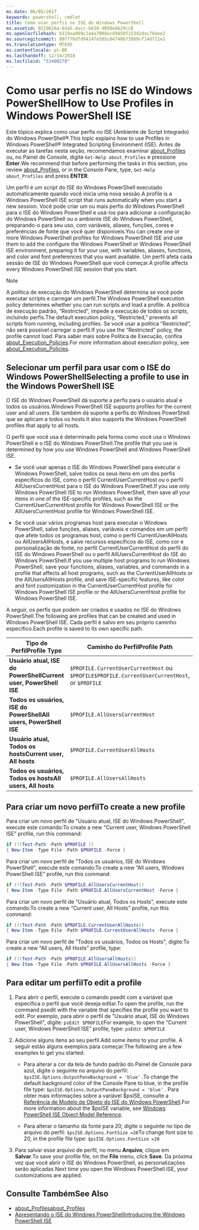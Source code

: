 ```yaml
---
ms.date: 06/05/2017
keywords: powershell, cmdlet
title: Como usar perfis no ISE do Windows PowerShell
ms.assetid: 0219626a-6da5-4acc-b630-d058e8b29cc6
ms.openlocfilehash: b319aa089c2a4a7008acd9850f15342dac70aee2
ms.sourcegitcommit: 00ff76d7d9414fe585c04740b739b9cf14d711e1
ms.translationtype: MTE95
ms.contentlocale: pt-BR
ms.lasthandoff: 12/14/2018
ms.locfileid: "53400278"
---
```

# <a name="how-to-use-profiles-in-windows-powershell-ise"></a><span data-ttu-id="ddeec-103">Como usar perfis no ISE do Windows PowerShell</span><span class="sxs-lookup"><span data-stu-id="ddeec-103">How to Use Profiles in Windows PowerShell ISE</span></span>

<span data-ttu-id="ddeec-104">Este tópico explica como usar perfis no ISE (Ambiente de Script Integrado) do Windows PowerShell®.</span><span class="sxs-lookup"><span data-stu-id="ddeec-104">This topic explains how to use Profiles in Windows PowerShell® Integrated Scripting Environment (ISE).</span></span> <span data-ttu-id="ddeec-105">Antes de executar as tarefas nesta seção, recomendamos examinar [about_Profiles](/powershell/module/microsoft.powershell.core/about/about_profiles) ou, no Painel de Console, digite `Get-Help about_Profiles` e pressione **Enter**.</span><span class="sxs-lookup"><span data-stu-id="ddeec-105">We recommend that before performing the tasks in this section, you review [about_Profiles](/powershell/module/microsoft.powershell.core/about/about_profiles), or in the Console Pane, type, `Get-Help about_Profiles` and press **ENTER**.</span></span>

<span data-ttu-id="ddeec-106">Um perfil é um script do ISE do Windows PowerShell executado automaticamente quando você inicia uma nova sessão.</span><span class="sxs-lookup"><span data-stu-id="ddeec-106">A profile is a Windows PowerShell ISE script that runs automatically when you start a new session.</span></span>  <span data-ttu-id="ddeec-107">Você pode criar um ou mais perfis do Windows PowerShell para o ISE do Windows PowerShell e usá-los para adicionar a configuração do Windows PowerShell ou o ambiente ISE do Windows PowerShell, preparando-o para seu uso, com variáveis, aliases, funções, cores e preferências de fonte que você quer disponíveis.</span><span class="sxs-lookup"><span data-stu-id="ddeec-107">You can create one or more Windows PowerShell profiles for Windows PowerShell ISE and use them to add the configure the Windows PowerShell or Windows PowerShell ISE environment, preparing it for your use, with variables, aliases, functions, and color and font preferences that you want available.</span></span> <span data-ttu-id="ddeec-108">Um perfil afeta cada sessão de ISE do Windows PowerShell que você começar.</span><span class="sxs-lookup"><span data-stu-id="ddeec-108">A profile affects every Windows PowerShell ISE session that you start.</span></span>

> [!NOTE]
> <span data-ttu-id="ddeec-109">A política de execução do Windows PowerShell determina se você pode executar scripts e carregar um perfil.</span><span class="sxs-lookup"><span data-stu-id="ddeec-109">The Windows PowerShell execution policy determines whether you can run scripts and load a profile.</span></span> <span data-ttu-id="ddeec-110">A política de execução padrão, “Restricted”, impede a execução de todos os scripts, incluindo perfis.</span><span class="sxs-lookup"><span data-stu-id="ddeec-110">The default execution policy, “Restricted,” prevents all scripts from running, including profiles.</span></span> <span data-ttu-id="ddeec-111">Se você usar a política “Restricted”, não será possível carregar o perfil.</span><span class="sxs-lookup"><span data-stu-id="ddeec-111">If you use the “Restricted” policy, the profile cannot load.</span></span> <span data-ttu-id="ddeec-112">Para saber mais sobre Política de Execução, confira [about_Execution_Policies](/powershell/module/microsoft.powershell.core/about/about_execution_policies).</span><span class="sxs-lookup"><span data-stu-id="ddeec-112">For more information about execution policy, see [about_Execution_Policies](/powershell/module/microsoft.powershell.core/about/about_execution_policies).</span></span>

## <a name="selecting-a-profile-to-use-in-the-windows-powershell-ise"></a><span data-ttu-id="ddeec-113">Selecionar um perfil para usar com o ISE do Windows PowerShell</span><span class="sxs-lookup"><span data-stu-id="ddeec-113">Selecting a profile to use in the Windows PowerShell ISE</span></span>

<span data-ttu-id="ddeec-114">O ISE do Windows PowerShell dá suporte a perfis para o usuário atual e todos os usuários.</span><span class="sxs-lookup"><span data-stu-id="ddeec-114">Windows PowerShell ISE supports profiles for the current user and all users.</span></span> <span data-ttu-id="ddeec-115">Ele também dá suporte a perfis do Windows PowerShell que se aplicam a todos os hosts.</span><span class="sxs-lookup"><span data-stu-id="ddeec-115">It also supports the Windows PowerShell profiles that apply to all hosts.</span></span>

<span data-ttu-id="ddeec-116">O perfil que você usa é determinado pela forma como você usa o Windows PowerShell e o ISE do Windows PowerShell.</span><span class="sxs-lookup"><span data-stu-id="ddeec-116">The profile that you use is determined by how you use Windows PowerShell and Windows PowerShell ISE.</span></span>

- <span data-ttu-id="ddeec-117">Se você usar apenas o ISE do Windows PowerShell para executar o Windows PowerShell, salve todos os seus itens em um dos perfis específicos do ISE, como o perfil CurrentUserCurrentHost ou o perfil AllUsersCurrentHost para o ISE do Windows PowerShell.</span><span class="sxs-lookup"><span data-stu-id="ddeec-117">If you use only Windows PowerShell ISE to run Windows PowerShell, then save all your items in one of the ISE-specific profiles, such as the CurrentUserCurrentHost profile for Windows PowerShell ISE or the AllUsersCurrentHost profile for Windows PowerShell ISE.</span></span>

- <span data-ttu-id="ddeec-118">Se você usar vários programas host para executar o Windows PowerShell, salve funções, aliases, variáveis e comandos em um perfil que afete todos os programas host, como o perfil CurrentUserAllHosts ou AllUsersAllHosts, e salve recursos específicos do ISE, como cor e personalização de fonte, no perfil CurrentUserCurrentHost do perfil do ISE do Windows PowerShell ou o perfil AllUsersCurrentHost do ISE do Windows PowerShell.</span><span class="sxs-lookup"><span data-stu-id="ddeec-118">If you use multiple host programs to run Windows PowerShell, save your functions, aliases, variables, and commands in a profile that affects all host programs, such as the CurrentUserAllHosts or the AllUsersAllHosts profile, and save ISE-specific features, like color and font customization in the CurrentUserCurrentHost profile for Windows PowerShell ISE profile or the AllUsersCurrentHost profile for Windows PowerShell ISE.</span></span>

<span data-ttu-id="ddeec-119">A seguir, os perfis que podem ser criados e usados no ISE do Windows PowerShell.</span><span class="sxs-lookup"><span data-stu-id="ddeec-119">The following are profiles that can be created and used in Windows PowerShell ISE.</span></span> <span data-ttu-id="ddeec-120">Cada perfil é salvo em seu próprio caminho específico.</span><span class="sxs-lookup"><span data-stu-id="ddeec-120">Each profile is saved to its own specific path.</span></span>

| <span data-ttu-id="ddeec-121">Tipo de Perfil</span><span class="sxs-lookup"><span data-stu-id="ddeec-121">Profile Type</span></span> | <span data-ttu-id="ddeec-122">Caminho do Perfil</span><span class="sxs-lookup"><span data-stu-id="ddeec-122">Profile Path</span></span> |
| --- | --- |
| <span data-ttu-id="ddeec-123">**Usuário atual, ISE do PowerShell**</span><span class="sxs-lookup"><span data-stu-id="ddeec-123">**Current user, PowerShell ISE**</span></span>| <span data-ttu-id="ddeec-124">`$PROFILE.CurrentUserCurrentHost` ou `$PROFILE`</span><span class="sxs-lookup"><span data-stu-id="ddeec-124">`$PROFILE.CurrentUserCurrentHost`, or `$PROFILE`</span></span> |
| <span data-ttu-id="ddeec-125">**Todos os usuários, ISE do PowerShell**</span><span class="sxs-lookup"><span data-stu-id="ddeec-125">**All users, PowerShell ISE**</span></span>| `$PROFILE.AllUsersCurrentHost` |
| <span data-ttu-id="ddeec-126">**Usuário atual, Todos os hosts**</span><span class="sxs-lookup"><span data-stu-id="ddeec-126">**Current user, All hosts**</span></span>| `$PROFILE.CurrentUserAllHosts` |
| <span data-ttu-id="ddeec-127">**Todos os usuários, Todos os hosts**</span><span class="sxs-lookup"><span data-stu-id="ddeec-127">**All users, All hosts**</span></span> | `$PROFILE.AllUsersAllHosts` |

## <a name="to-create-a-new-profile"></a><span data-ttu-id="ddeec-128">Para criar um novo perfil</span><span class="sxs-lookup"><span data-stu-id="ddeec-128">To create a new profile</span></span>

<span data-ttu-id="ddeec-129">Para criar um novo perfil de "Usuário atual, ISE do Windows PowerShell", execute este comando:</span><span class="sxs-lookup"><span data-stu-id="ddeec-129">To create a new “Current user, Windows PowerShell ISE” profile, run this command:</span></span>

```powershell
if (!(Test-Path -Path $PROFILE ))
{ New-Item -Type File -Path $PROFILE -Force }
```

<span data-ttu-id="ddeec-130">Para criar um novo perfil de "Todos os usuários, ISE do Windows PowerShell", execute este comando:</span><span class="sxs-lookup"><span data-stu-id="ddeec-130">To create a new “All users, Windows PowerShell ISE” profile, run this command:</span></span>

```powershell
if (!(Test-Path -Path $PROFILE.AllUsersCurrentHost))
{ New-Item -Type File -Path $PROFILE.AllUsersCurrentHost -Force }
```

<span data-ttu-id="ddeec-131">Para criar um novo perfil de "Usuário atual, Todos os Hosts", execute este comando:</span><span class="sxs-lookup"><span data-stu-id="ddeec-131">To create a new “Current user, All Hosts” profile, run this command:</span></span>

```powershell
if (!(Test-Path -Path $PROFILE.CurrentUserAllHosts))
{ New-Item -Type File -Path $PROFILE.CurrentUserAllHosts -Force }
```

<span data-ttu-id="ddeec-132">Para criar um novo perfil de "Todos os usuários, Todos os Hosts", digite:</span><span class="sxs-lookup"><span data-stu-id="ddeec-132">To create a new “All users, All Hosts” profile, type:</span></span>

```powershell
if (!(Test-Path -Path $PROFILE.AllUsersAllHosts))
{ New-Item -Type File -Path $PROFILE.AllUsersAllHosts -Force }
```

## <a name="to-edit-a-profile"></a><span data-ttu-id="ddeec-133">Para editar um perfil</span><span class="sxs-lookup"><span data-stu-id="ddeec-133">To edit a profile</span></span>

1. <span data-ttu-id="ddeec-134">Para abrir o perfil, execute o comando psedit com a variável que especifica o perfil que você deseja editar.</span><span class="sxs-lookup"><span data-stu-id="ddeec-134">To open the profile, run the command psedit with the variable that specifies the profile you want to edit.</span></span> <span data-ttu-id="ddeec-135">Por exemplo, para abrir o perfil de "Usuário atual, ISE do Windows PowerShell", digite: `psEdit $PROFILE`</span><span class="sxs-lookup"><span data-stu-id="ddeec-135">For example, to open the “Current user, Windows PowerShell ISE” profile, type: `psEdit $PROFILE`</span></span>

2. <span data-ttu-id="ddeec-136">Adicione alguns itens ao seu perfil.</span><span class="sxs-lookup"><span data-stu-id="ddeec-136">Add some items to your profile.</span></span> <span data-ttu-id="ddeec-137">A seguir estão alguns exemplos para começar:</span><span class="sxs-lookup"><span data-stu-id="ddeec-137">The following are a few examples to get you started:</span></span>

   - <span data-ttu-id="ddeec-138">Para alterar a cor da tela de fundo padrão do Painel de Console para azul, digite o seguinte no arquivo do perfil: `$psISE.Options.OutputPaneBackground = 'blue'` .</span><span class="sxs-lookup"><span data-stu-id="ddeec-138">To change the default background color of the Console Pane to blue, in the profile file type: `$psISE.Options.OutputPaneBackground = 'blue'` .</span></span> <span data-ttu-id="ddeec-139">Para obter mais informações sobre a variável $psISE, consulte a [Referência de Modelo de Objeto do ISE do Windows PowerShell](object-model/The-ISE-Object-Model-Hierarchy.md).</span><span class="sxs-lookup"><span data-stu-id="ddeec-139">For more information about the $psISE variable, see [Windows PowerShell ISE Object Model Reference](object-model/The-ISE-Object-Model-Hierarchy.md).</span></span>

   - <span data-ttu-id="ddeec-140">Para alterar o tamanho da fonte para 20, digite o seguinte no tipo de arquivo do perfil: `$psISE.Options.FontSize =20`</span><span class="sxs-lookup"><span data-stu-id="ddeec-140">To change font size to 20, in the profile file type: `$psISE.Options.FontSize =20`</span></span>

3. <span data-ttu-id="ddeec-141">Para salvar esse arquivo de perfil, no menu **Arquivo**, clique em **Salvar**.</span><span class="sxs-lookup"><span data-stu-id="ddeec-141">To save your profile file, on the **File** menu, click **Save**.</span></span> <span data-ttu-id="ddeec-142">Da próxima vez que você abrir o ISE do Windows PowerShell, as personalizações serão aplicadas.</span><span class="sxs-lookup"><span data-stu-id="ddeec-142">Next time you open the Windows PowerShell ISE, your customizations are applied.</span></span>

## <a name="see-also"></a><span data-ttu-id="ddeec-143">Consulte Também</span><span class="sxs-lookup"><span data-stu-id="ddeec-143">See Also</span></span>

- [<span data-ttu-id="ddeec-144">about_Profiles</span><span class="sxs-lookup"><span data-stu-id="ddeec-144">about_Profiles</span></span>](/powershell/module/microsoft.powershell.core/about/about_profiles)
- [<span data-ttu-id="ddeec-145">Apresentando o ISE do Windows PowerShell</span><span class="sxs-lookup"><span data-stu-id="ddeec-145">Introducing the Windows PowerShell ISE</span></span>](Introducing-the-Windows-PowerShell-ISE.md)